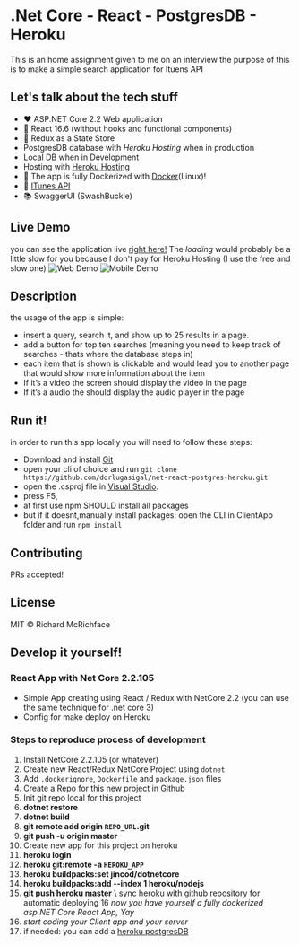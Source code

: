 
# .Net Core - React - PostgresDB - Heroku

This is an home assignment given to me on an interview 
the purpose of this is to make a simple search application for Ituens API

## Let's talk about the tech stuff
 - :heart: ASP.NET Core 2.2 Web application 
 - :statue_of_liberty: React 16.6  (without hooks and functional components)
 - :convenience_store: Redux as a State Store
 - PostgresDB database with *Heroku Hosting* when in production
 - Local DB when in Development
 - Hosting with [Heroku Hosting](https://www.heroku.com/home)
 - :whale: The app is fully Dockerized with [Docker](https://www.docker.com/)(Linux)!
 - :musical_note: [ITunes API](https://affiliate.itunes.apple.com/resources/documentation/itunes-store-web-service-search-api/)
 - :books: SwaggerUI (SwashBuckle)


## Live Demo
you can see the application live [right here!](https://net-react-postgres.herokuapp.com/)
The *loading* would probably be a little slow for you because I don't pay for Heroku Hosting (I use the free and slow one)
![Web Demo](https://im7.ezgif.com/tmp/ezgif-7-55016f03ed8e.gif)
![Mobile Demo](https://im7.ezgif.com/tmp/ezgif-7-097096863bbb.gif)


## Description

the usage of the app is simple:
- insert a query, search it, and show up to 25 results in a page.
- add a button for top ten searches (meaning you need to keep track of searches - thats where the database steps in)
- each item that is shown is clickable and would lead you to another page that would show more information about the item
- If it’s a video the screen should display the video in the page
- If it’s a audio the should display the audio player in the page


## Run it!

in order to run this app locally you will need to follow these steps:
 - Download and install [Git](https://git-scm.com/downloads)
 - open your cli of choice and run `git clone https://github.com/dorlugasigal/net-react-postgres-heroku.git`
 - open the .csproj file in [Visual Studio](https://visualstudio.microsoft.com/downloads/).
 - press F5, 
 - at first use npm SHOULD install all packages
 - but if it doesnt,manually install packages: open the CLI in ClientApp folder and run `npm install`


## Contributing

PRs accepted!

## License

MIT © Richard McRichface

## Develop it yourself!
### React App with Net Core 2.2.105

- Simple App creating using React / Redux with NetCore 2.2 (you can use the same technique for .net core 3)
- Config for make deploy on Heroku

### Steps to reproduce process of development

1. Install NetCore 2.2.105 (or whatever)
2. Create new React/Redux NetCore Project using `dotnet`
3. Add `.dockerignore`, `Dockerfile` and `package.json` files 
4. Create a Repo for this new project in Github
5. Init git repo local for this project
6. **dotnet restore**
7. **dotnet build**
8. **git remote add origin `REPO_URL`.git**
9. **git push -u origin master**
10. Create new app for this project on heroku
11. **heroku login**
12. **heroku git:remote -a `HEROKU_APP`**
13. **heroku buildpacks:set jincod/dotnetcore**
14. **heroku buildpacks:add --index 1 heroku/nodejs**
15. **git push heroku master** \ sync heroku with github repository for automatic deploying
16  *now you have yourself a fully dockerized asp.NET Core React App, Yay*
17. *start coding your Client app and your server*
18. if needed: you can add a [heroku postgresDB ](https://www.heroku.com/postgres)
